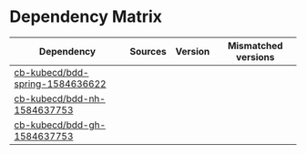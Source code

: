 # Dependency Matrix

Dependency | Sources | Version | Mismatched versions
---------- | ------- | ------- | -------------------
[cb-kubecd/bdd-spring-1584636622](https://github.com/cb-kubecd/bdd-spring-1584636622.git) |  | []() | 
[cb-kubecd/bdd-nh-1584637753](https://github.com/cb-kubecd/bdd-nh-1584637753.git) |  | []() | 
[cb-kubecd/bdd-gh-1584637753](https://github.com/cb-kubecd/bdd-gh-1584637753.git) |  | []() | 
